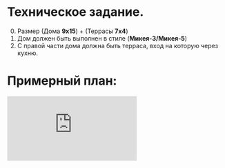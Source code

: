 # Техническое задание.

0. Размер (Дома **9x15**) + (Террасы **7x4**) 
1. Дом должен быть выполнен в стиле (**Микея-3/Микея-5**)
2. С правой части дома должна быть терраса, вход на которую через кухню.

# Примерный план:
![image](https://optimumhouse.ru/mikea-3-2022-front-variant-1.html)
